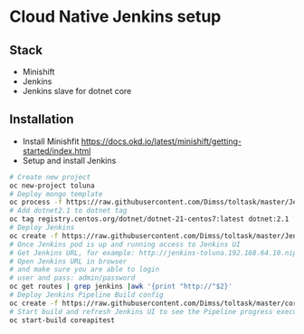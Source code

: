 # Cloud Native Jenkins setup

## Stack 
 - Minishift 
 - Jenkins 
 - Jenkins slave for dotnet core
 
## Installation
- Install Minishfit https://docs.okd.io/latest/minishift/getting-started/index.html
- Setup and install Jenkins 
```bash
# Create new project
oc new-project toluna
# Deploy mongo template 
oc process -f https://raw.githubusercontent.com/Dimss/toltask/master/Jenkins/mongodb-ephemeral-template.json  | oc create -f -
# Add dotnet2.1 to dotnet tag
oc tag registry.centos.org/dotnet/dotnet-21-centos7:latest dotnet:2.1
# Deploy Jenkins
oc create -f https://raw.githubusercontent.com/Dimss/toltask/master/Jenkins/jenkins.yaml
# Once Jenkins pod is up and running access to Jenkins UI
# Get Jenkins URL, for example: http://jenkins-toluna.192.168.64.10.nip.io
# Open Jenkins URL in browser 
# and make sure you are able to login 
# user and pass: admin/password
oc get routes | grep jenkins |awk '{print "http://"$2}'
# Deploy Jenkins Pipeline Build config 
oc create -f https://raw.githubusercontent.com/Dimss/toltask/master/coreapitest/ocp/ci/bc.yaml
# Start build and refresh Jenkins UI to see the Pipeline progress execution
oc start-build coreapitest 
```

   